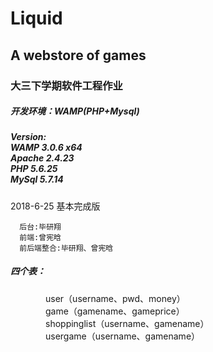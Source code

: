 # Liquid
## A webstore of games<br>
### 大三下学期软件工程作业<br>
##### 开发环境：WAMP(PHP+Mysql)<br>
##### Version:  <br>  WAMP 3.0.6 x64<br>  Apache 2.4.23<br>  PHP 5.6.25<br>  MySql 5.7.14<br>
2018-6-25 基本完成版
    
      后台:毕研翔
      前端:曾宪晗
      前后端整合:毕研翔、曾宪晗
      
##### 四个表：<br>
　　　　user（username、pwd、money）<br>
　　　　game（gamename、gameprice）<br>
　　　　shoppinglist（username、gamename）<br>
　　　　usergame（username、gamename）<br>
